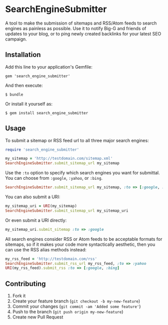 # SearchEngineSubmitter

A tool to make the submission of sitemaps and RSS/Atom feeds to search engines as painless as possible. Use it to notify Big-G and friends of updates to your blog, or to ping newly created backlinks for your latest SEO campaign.

## Installation

Add this line to your application's Gemfile:

    gem 'search_engine_submitter'

And then execute:

    $ bundle

Or install it yourself as:

    $ gem install search_engine_submitter

## Usage

To submit a sitemap or RSS feed url to all three major search engines:

```ruby
require 'search_engine_submitter'

my_sitemap = 'http://testdomain.com/sitemap.xml'
SearchEngineSubmitter.submit_sitemap_url my_sitemap
```

Use the `:to` option to specify which search engines you want for submittal. You can choose from `:google`, `:yahoo`, or `:bing`.

```ruby
SearchEngineSubmitter.submit_sitemap_url my_sitemap, :to => [:google, :yahoo]
```

You can also submit a URI:

```ruby
my_sitemap_uri = URI(my_sitemap)
SearchEngineSubmitter.submit_sitemap_url my_sitemap_uri
```

Or even submit a URI directly:

```ruby
my_sitemap_uri.submit_sitemap :to => :google
```

All search engines consider RSS or Atom feeds to be acceptable formats for sitemaps, so if it makes your code more syntactically aesthetic, then you can use the RSS alias methods instead:

```ruby
my_rss_feed = 'http://testdomain.com/rss'
SearchEngineSubmitter.submit_rss_url my_rss_feed, :to => :yahoo
URI(my_rss_feed).submit_rss :to => [:google, :bing]
```

## Contributing

1. Fork it
2. Create your feature branch (`git checkout -b my-new-feature`)
3. Commit your changes (`git commit -am 'Added some feature'`)
4. Push to the branch (`git push origin my-new-feature`)
5. Create new Pull Request
